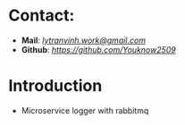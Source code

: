 # Contact:
- **Mail**: *lytranvinh.work@gmail.com*
- **Github**: *https://github.com/Youknow2509*

# Introduction
- Microservice logger with rabbitmq